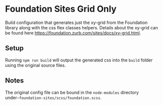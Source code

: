 # Foundation Sites Grid Only

Build configuration that generates just the xy-grid from the Foundation library along with the css flex classes helpers. Details about the xy-grid can be found here https://foundation.zurb.com/sites/docs/xy-grid.html.

## Setup

Running `npm run build` will output the generated css into the `build` folder using the original source files.

## Notes

The original config file can be bound in the `node-modules` directory under`~foundation-sites/scss/foundation.scss`.
